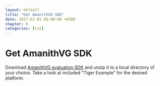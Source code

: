 ```yaml
---
layout: default
title: "Get AmanithVG SDK"
date: 2017-01-01 08:00:00 +0100
chapter: 0
categories: [tut]
---
```


# Get AmanithVG SDK

Download [AmanithVG evaluation SDK](https://github.com/Mazatech/amanithvg/releases/download/v4.0.0.968/amanithvg_v4_0_0_968_eval.zip) and unzip it to a local directory of your choice. Take a look at included "Tiger Example" for the desired platform.